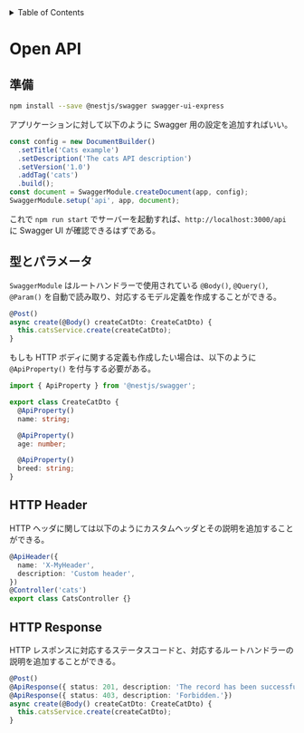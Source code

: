 <!-- START doctoc generated TOC please keep comment here to allow auto update -->
<!-- DON'T EDIT THIS SECTION, INSTEAD RE-RUN doctoc TO UPDATE -->
<details>
<summary>Table of Contents</summary>

- [Open API](#open-api)
  - [準備](#%E6%BA%96%E5%82%99)
  - [型とパラメータ](#%E5%9E%8B%E3%81%A8%E3%83%91%E3%83%A9%E3%83%A1%E3%83%BC%E3%82%BF)
  - [HTTP Header](#http-header)
  - [HTTP Response](#http-response)

</details>
<!-- END doctoc generated TOC please keep comment here to allow auto update -->

# Open API

## 準備

```bash
npm install --save @nestjs/swagger swagger-ui-express
```

アプリケーションに対して以下のように Swagger 用の設定を追加すればいい。

```ts
const config = new DocumentBuilder()
  .setTitle('Cats example')
  .setDescription('The cats API description')
  .setVersion('1.0')
  .addTag('cats')
  .build();
const document = SwaggerModule.createDocument(app, config);
SwaggerModule.setup('api', app, document);
```

これで `npm run start` でサーバーを起動すれば、`http://localhost:3000/api` に Swagger UI が確認できるはずである。

## 型とパラメータ

`SwaggerModule` はルートハンドラーで使用されている `@Body()`, `@Query()`, `@Param()` を自動で読み取り、対応するモデル定義を作成することができる。

```ts
@Post()
async create(@Body() createCatDto: CreateCatDto) {
  this.catsService.create(createCatDto);
}
```

もしも HTTP ボディに関する定義も作成したい場合は、以下のように `@ApiProperty()` を付与する必要がある。

```ts
import { ApiProperty } from '@nestjs/swagger';

export class CreateCatDto {
  @ApiProperty()
  name: string;

  @ApiProperty()
  age: number;

  @ApiProperty()
  breed: string;
}
```

## HTTP Header

HTTP ヘッダに関しては以下のようにカスタムヘッダとその説明を追加することができる。

```ts
@ApiHeader({
  name: 'X-MyHeader',
  description: 'Custom header',
})
@Controller('cats')
export class CatsController {}
```

## HTTP Response

HTTP レスポンスに対応するステータスコードと、対応するルートハンドラーの説明を追加することができる。

```ts
@Post()
@ApiResponse({ status: 201, description: 'The record has been successfully created.'})
@ApiResponse({ status: 403, description: 'Forbidden.'})
async create(@Body() createCatDto: CreateCatDto) {
  this.catsService.create(createCatDto);
}
```
